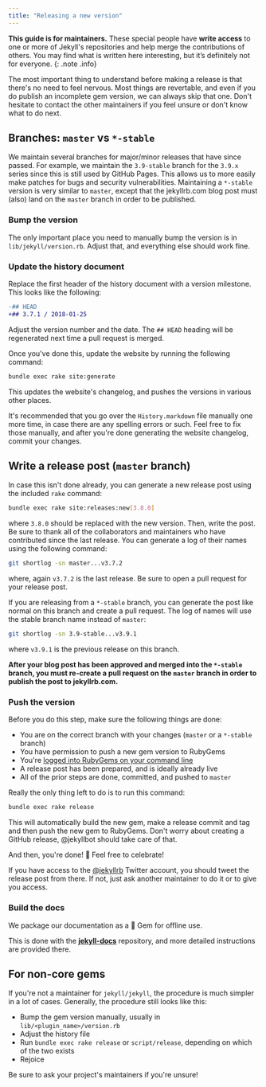 ```yaml
---
title: "Releasing a new version"
---
```


**This guide is for maintainers.** These special people have **write access** to one or more of Jekyll's repositories and help merge the contributions of others. You may find what is written here interesting, but it’s definitely not for everyone.
{: .note .info}

The most important thing to understand before making a release is that there's no need to feel nervous. Most things are revertable, and even if you do publish an incomplete gem version, we can always skip that one. Don't hesitate to contact the other maintainers if you feel unsure or don't know what to do next.

## Branches: `master` vs `*-stable`

We maintain several branches for major/minor releases that have since passed. For example, we maintain the `3.9-stable` branch for the `3.9.x` series since this is still used by GitHub Pages. This allows us to more easily make patches for bugs and security vulnerabilities. Maintaining a `*-stable` version is very similar to `master`, except that the jekyllrb.com blog post must (also) land on the `master` branch in order to be published.

### Bump the version

The only important place you need to manually bump the version is in `lib/jekyll/version.rb`. Adjust that, and everything else should work fine.

### Update the history document

Replace the first header of the history document with a version milestone. This looks like the following:

```diff
-## HEAD
+## 3.7.1 / 2018-01-25
```

Adjust the version number and the date. The `## HEAD` heading will be regenerated next time a pull request is merged.

Once you've done this, update the website by running the following command:

```sh
bundle exec rake site:generate
```

This updates the website's changelog, and pushes the versions in various other places.

It's recommended that you go over the `History.markdown` file manually one more time, in case there are any spelling errors or such. Feel free to fix those manually, and after you're done generating the website changelog, commit your changes.

## Write a release post (`master` branch)

In case this isn't done already, you can generate a new release post using the included `rake` command:

```sh
bundle exec rake site:releases:new[3.8.0]
```

where `3.8.0` should be replaced with the new version. Then, write the post. Be sure to thank all of the collaborators and maintainers who have contributed since the last release. You can generate a log of their names using the following command:

```sh
git shortlog -sn master...v3.7.2
```

where, again `v3.7.2` is the last release. Be sure to open a pull request for your release post.

If you are releasing from a `*-stable` branch, you can generate the post like normal on this branch and create a pull request. The log of names will use the stable branch name instead of `master`:

```sh
git shortlog -sn 3.9-stable...v3.9.1
```

where `v3.9.1` is the previous release on this branch.

**After your blog post has been approved and merged into the `*-stable` branch, you must re-create a pull request on the `master` branch in order to publish the post to jekyllrb.com.**

### Push the version

Before you do this step, make sure the following things are done:

- You are on the correct branch with your changes (`master` or a `*-stable` branch)
- You have permission to push a new gem version to RubyGems
- You're [logged into RubyGems on your command line](https://guides.rubygems.org/command-reference/#gem-signin)
- A release post has been prepared, and is ideally already live
- All of the prior steps are done, committed, and pushed to `master`

Really the only thing left to do is to run this command:

```sh
bundle exec rake release
```

This will automatically build the new gem, make a release commit and tag and then push the new gem to RubyGems. Don't worry about creating a GitHub release, @jekyllbot should take care of that.

And then, you're done! :tada: Feel free to celebrate!

If you have access to the [@jekyllrb](https://twitter.com/jekyllrb) Twitter account, you should tweet the release post from there. If not, just ask another maintainer to do it or to give you access.

### Build the docs

We package our documentation as a :gem: Gem for offline use.

This is done with the
[**jekyll-docs**](https://github.com/jekyll/jekyll-docs#building) repository,
and more detailed instructions are provided there.

## For non-core gems

If you're not a maintainer for `jekyll/jekyll`, the procedure is much simpler in a lot of cases. Generally, the procedure still looks like this:

- Bump the gem version manually, usually in `lib/<plugin_name>/version.rb`
- Adjust the history file
- Run `bundle exec rake release` or `script/release`, depending on which of the two exists
- Rejoice

Be sure to ask your project's maintainers if you're unsure!
